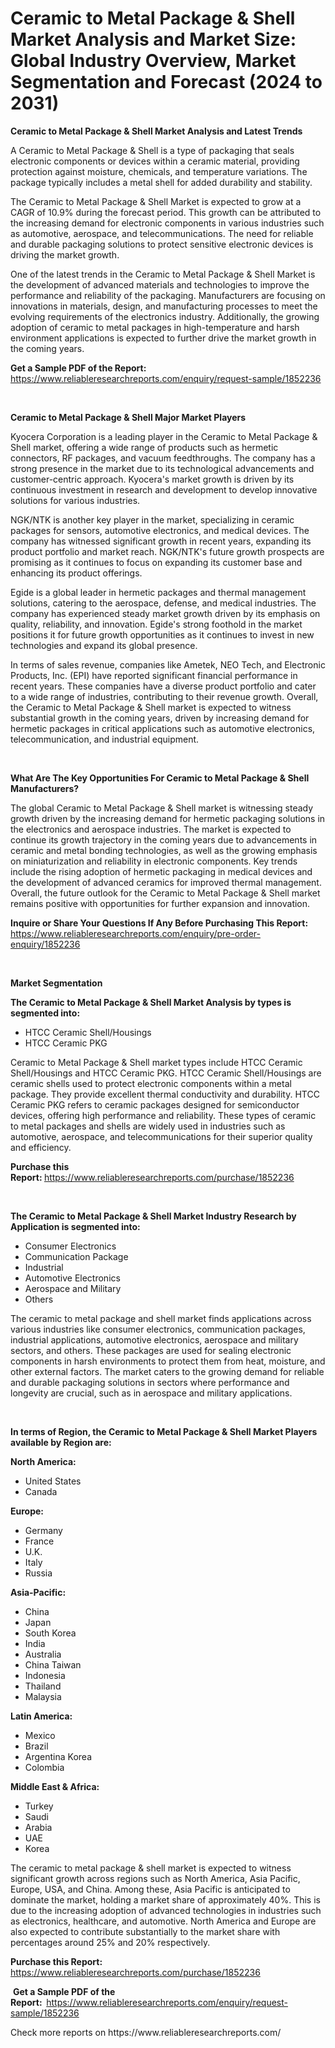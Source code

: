 <p><h1>Ceramic to Metal Package & Shell Market Analysis and Market Size: Global Industry Overview, Market Segmentation and Forecast (2024 to 2031)</h1></p><p><strong>Ceramic to Metal Package & Shell Market Analysis and Latest Trends</strong></p>
<p><p>A Ceramic to Metal Package & Shell is a type of packaging that seals electronic components or devices within a ceramic material, providing protection against moisture, chemicals, and temperature variations. The package typically includes a metal shell for added durability and stability.</p><p>The Ceramic to Metal Package & Shell Market is expected to grow at a CAGR of 10.9% during the forecast period. This growth can be attributed to the increasing demand for electronic components in various industries such as automotive, aerospace, and telecommunications. The need for reliable and durable packaging solutions to protect sensitive electronic devices is driving the market growth.</p><p>One of the latest trends in the Ceramic to Metal Package & Shell Market is the development of advanced materials and technologies to improve the performance and reliability of the packaging. Manufacturers are focusing on innovations in materials, design, and manufacturing processes to meet the evolving requirements of the electronics industry. Additionally, the growing adoption of ceramic to metal packages in high-temperature and harsh environment applications is expected to further drive the market growth in the coming years.</p></p>
<p><strong>Get a Sample PDF of the Report:&nbsp;</strong> <a href="https://www.reliableresearchreports.com/enquiry/request-sample/1852236">https://www.reliableresearchreports.com/enquiry/request-sample/1852236</a></p>
<p>&nbsp;</p>
<p><strong>Ceramic to Metal Package & Shell Major Market Players</strong></p>
<p><p>Kyocera Corporation is a leading player in the Ceramic to Metal Package & Shell market, offering a wide range of products such as hermetic connectors, RF packages, and vacuum feedthroughs. The company has a strong presence in the market due to its technological advancements and customer-centric approach. Kyocera's market growth is driven by its continuous investment in research and development to develop innovative solutions for various industries.</p><p>NGK/NTK is another key player in the market, specializing in ceramic packages for sensors, automotive electronics, and medical devices. The company has witnessed significant growth in recent years, expanding its product portfolio and market reach. NGK/NTK's future growth prospects are promising as it continues to focus on expanding its customer base and enhancing its product offerings.</p><p>Egide is a global leader in hermetic packages and thermal management solutions, catering to the aerospace, defense, and medical industries. The company has experienced steady market growth driven by its emphasis on quality, reliability, and innovation. Egide's strong foothold in the market positions it for future growth opportunities as it continues to invest in new technologies and expand its global presence.</p><p>In terms of sales revenue, companies like Ametek, NEO Tech, and Electronic Products, Inc. (EPI) have reported significant financial performance in recent years. These companies have a diverse product portfolio and cater to a wide range of industries, contributing to their revenue growth. Overall, the Ceramic to Metal Package & Shell market is expected to witness substantial growth in the coming years, driven by increasing demand for hermetic packages in critical applications such as automotive electronics, telecommunication, and industrial equipment.</p></p>
<p>&nbsp;</p>
<p><strong>What Are The Key Opportunities For Ceramic to Metal Package & Shell Manufacturers?</strong></p>
<p><p>The global Ceramic to Metal Package & Shell market is witnessing steady growth driven by the increasing demand for hermetic packaging solutions in the electronics and aerospace industries. The market is expected to continue its growth trajectory in the coming years due to advancements in ceramic and metal bonding technologies, as well as the growing emphasis on miniaturization and reliability in electronic components. Key trends include the rising adoption of hermetic packaging in medical devices and the development of advanced ceramics for improved thermal management. Overall, the future outlook for the Ceramic to Metal Package & Shell market remains positive with opportunities for further expansion and innovation.</p></p>
<p><strong>Inquire or Share Your Questions If Any Before Purchasing This Report:</strong> <a href="https://www.reliableresearchreports.com/enquiry/pre-order-enquiry/1852236">https://www.reliableresearchreports.com/enquiry/pre-order-enquiry/1852236</a></p>
<p>&nbsp;</p>
<p><strong>Market Segmentation</strong></p>
<p><strong>The Ceramic to Metal Package & Shell Market Analysis by types is segmented into:</strong></p>
<p><ul><li>HTCC Ceramic Shell/Housings</li><li>HTCC Ceramic PKG</li></ul></p>
<p><p>Ceramic to Metal Package & Shell market types include HTCC Ceramic Shell/Housings and HTCC Ceramic PKG. HTCC Ceramic Shell/Housings are ceramic shells used to protect electronic components within a metal package. They provide excellent thermal conductivity and durability. HTCC Ceramic PKG refers to ceramic packages designed for semiconductor devices, offering high performance and reliability. These types of ceramic to metal packages and shells are widely used in industries such as automotive, aerospace, and telecommunications for their superior quality and efficiency.</p></p>
<p><strong>Purchase this Report:&nbsp;</strong><a href="https://www.reliableresearchreports.com/purchase/1852236">https://www.reliableresearchreports.com/purchase/1852236</a></p>
<p>&nbsp;</p>
<p><strong>The Ceramic to Metal Package & Shell Market Industry Research by Application is segmented into:</strong></p>
<p><ul><li>Consumer Electronics</li><li>Communication Package</li><li>Industrial</li><li>Automotive Electronics</li><li>Aerospace and Military</li><li>Others</li></ul></p>
<p><p>The ceramic to metal package and shell market finds applications across various industries like consumer electronics, communication packages, industrial applications, automotive electronics, aerospace and military sectors, and others. These packages are used for sealing electronic components in harsh environments to protect them from heat, moisture, and other external factors. The market caters to the growing demand for reliable and durable packaging solutions in sectors where performance and longevity are crucial, such as in aerospace and military applications.</p></p>
<p>&nbsp;</p>
<p><strong>In terms of Region, the Ceramic to Metal Package & Shell Market Players available by Region are:</strong></p>
<p>
    <p> <strong> North America: </strong>
        <ul>
            <li>United States</li>
            <li>Canada</li>
        </ul>
        </p> 
    <p> <strong> Europe: </strong>
        <ul>
            <li>Germany</li>
            <li>France</li>
            <li>U.K.</li>
            <li>Italy</li>
            <li>Russia</li>
        </ul>
        </p> 
    <p> <strong> Asia-Pacific: </strong>
        <ul>
            <li>China</li>
            <li>Japan</li>
            <li>South Korea</li>
            <li>India</li>
            <li>Australia</li>
            <li>China Taiwan</li>
            <li>Indonesia</li>
            <li>Thailand</li>
            <li>Malaysia</li>
        </ul>
        </p> 
    <p> <strong> Latin America: </strong>
        <ul>
            <li>Mexico</li>
            <li>Brazil</li>
            <li>Argentina Korea</li>
            <li>Colombia</li>
        </ul>
        </p> 
    <p> <strong> Middle East & Africa: </strong>
        <ul>
            <li>Turkey</li>
            <li>Saudi</li>
            <li>Arabia</li>
            <li>UAE</li>
            <li>Korea</li>
        </ul>
    </p>
    </p>
<p><p>The ceramic to metal package & shell market is expected to witness significant growth across regions such as North America, Asia Pacific, Europe, USA, and China. Among these, Asia Pacific is anticipated to dominate the market, holding a market share of approximately 40%. This is due to the increasing adoption of advanced technologies in industries such as electronics, healthcare, and automotive. North America and Europe are also expected to contribute substantially to the market share with percentages around 25% and 20% respectively.</p></p>
<p><strong>Purchase this Report: </strong><a href="https://www.reliableresearchreports.com/purchase/1852236">https://www.reliableresearchreports.com/purchase/1852236</a></p>
<p>&nbsp;<strong>Get a Sample PDF of the Report:&nbsp;&nbsp;</strong><a href="https://www.reliableresearchreports.com/enquiry/request-sample/1852236">https://www.reliableresearchreports.com/enquiry/request-sample/1852236</a></p>
<p><strong></strong></p>
<p>Check more reports on https://www.reliableresearchreports.com/</p>